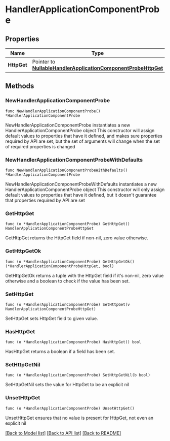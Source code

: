 # HandlerApplicationComponentProbe

## Properties

Name | Type | Description | Notes
------------ | ------------- | ------------- | -------------
**HttpGet** | Pointer to [**NullableHandlerApplicationComponentProbeHttpGet**](HandlerApplicationComponentProbeHttpGet.md) |  | [optional] 

## Methods

### NewHandlerApplicationComponentProbe

`func NewHandlerApplicationComponentProbe() *HandlerApplicationComponentProbe`

NewHandlerApplicationComponentProbe instantiates a new HandlerApplicationComponentProbe object
This constructor will assign default values to properties that have it defined,
and makes sure properties required by API are set, but the set of arguments
will change when the set of required properties is changed

### NewHandlerApplicationComponentProbeWithDefaults

`func NewHandlerApplicationComponentProbeWithDefaults() *HandlerApplicationComponentProbe`

NewHandlerApplicationComponentProbeWithDefaults instantiates a new HandlerApplicationComponentProbe object
This constructor will only assign default values to properties that have it defined,
but it doesn't guarantee that properties required by API are set

### GetHttpGet

`func (o *HandlerApplicationComponentProbe) GetHttpGet() HandlerApplicationComponentProbeHttpGet`

GetHttpGet returns the HttpGet field if non-nil, zero value otherwise.

### GetHttpGetOk

`func (o *HandlerApplicationComponentProbe) GetHttpGetOk() (*HandlerApplicationComponentProbeHttpGet, bool)`

GetHttpGetOk returns a tuple with the HttpGet field if it's non-nil, zero value otherwise
and a boolean to check if the value has been set.

### SetHttpGet

`func (o *HandlerApplicationComponentProbe) SetHttpGet(v HandlerApplicationComponentProbeHttpGet)`

SetHttpGet sets HttpGet field to given value.

### HasHttpGet

`func (o *HandlerApplicationComponentProbe) HasHttpGet() bool`

HasHttpGet returns a boolean if a field has been set.

### SetHttpGetNil

`func (o *HandlerApplicationComponentProbe) SetHttpGetNil(b bool)`

 SetHttpGetNil sets the value for HttpGet to be an explicit nil

### UnsetHttpGet
`func (o *HandlerApplicationComponentProbe) UnsetHttpGet()`

UnsetHttpGet ensures that no value is present for HttpGet, not even an explicit nil

[[Back to Model list]](../README.md#documentation-for-models) [[Back to API list]](../README.md#documentation-for-api-endpoints) [[Back to README]](../README.md)


